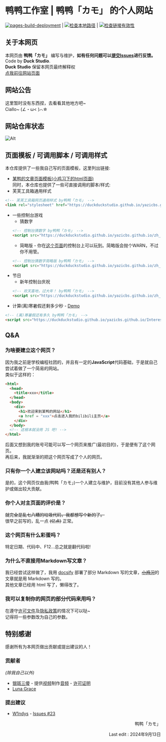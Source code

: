 # 鸭鸭工作室 | 鸭鸭「カモ」 的个人网站

[![pages-build-deployment](https://github.com/DuckDuckStudio/yazicbs.github.io/actions/workflows/pages/pages-build-deployment/badge.svg)](https://github.com/DuckDuckStudio/yazicbs.github.io/actions/workflows/pages/pages-build-deployment) | [![检查本地路径](https://github.com/DuckDuckStudio/yazicbs.github.io/actions/workflows/check-local-paths.yml/badge.svg)](https://github.com/DuckDuckStudio/yazicbs.github.io/actions/workflows/check-local-paths.yml) | [![检查链接有效性](https://github.com/DuckDuckStudio/yazicbs.github.io/actions/workflows/check_url_visit.yml/badge.svg)](https://github.com/DuckDuckStudio/yazicbs.github.io/actions/workflows/check_url_visit.yml)  

## 关于本网页
本网页由 **鸭鸭「カモ」** 编写与维护，**如有任何问题可以[提交Issues](https://github.com/DuckDuckStudio/yazicbs.github.io/issues)进行反馈。**  
Code by **Duck Studio**.  
**Duck Studio** 保留本网页最终解释权  
[点我前往网站页面](https://duckduckstudio.github.io/yazicbs.github.io/)

## 网站公告
这里暂时没有东西捏，去看看其他地方吧~  
Ciallo~ (∠・ω< )⌒☆  

## 网站仓库状态
![Alt](https://repobeats.axiom.co/api/embed/e19801f5fdc2c56d7f85f73c12c8993f8c8023c7.svg "Repobeats analytics image")  

<div id="模板"></div>

## 页面模板 / 可调用脚本 / 可调用样式
本仓库提供了一些我自己写的页面模板，这里列出链接:  
* [某鸭的文章页面模板(小鸡习下的html页面)](https://github.com/DuckDuckStudio/Articles/blob/main/docs/某鸭的文章页面模板.html)  
同时，本仓库也提供了一些可直接调用的脚本/样式:  
* 芙芙工具箱通用样式
```html
<!-- 芙芙工具箱网页通用样式 by鸭鸭「カモ」 -->
<link rel="stylesheet" href="https://duckduckstudio.github.io/yazicbs.github.io/Tools/Fufu_Tools/css/universal.css">
```
* 一些控制台游戏
  * 猜数字
  ```html
  <!-- 控制台猜数字 by鸭鸭「カモ」 -->
  <script src="https://duckduckstudio.github.io/yazicbs.github.io/zh_cn/js/games/guess_number.js"></script>
  ```
    * 简略版 - 你在[这个页面](https://duckduckstudio.github.io/yazicbs.github.io/zh_cn/index.html)的控制台上可以玩到。简略版会抛个WARN，不过你不用管。
    ```html
    <!-- 控制台猜数字简略版 by鸭鸭「カモ」 -->
    <script src="https://duckduckstudio.github.io/yazicbs.github.io/zh_cn/js/games/simplified/guess_number.js"></script>
    ```
* 节日
  * 新年控制台庆祝
  ```html
  <!-- 欢天喜地，过大年！ by鸭鸭「カモ」 -->
  <script src="https://duckduckstudio.github.io/yazicbs.github.io/zh_cn/js/NewYear.js"></script>
  ```
* 计算(离)寒暑假还剩多少秒 - [Demo](https://duckduckstudio.github.io/yazicbs.github.io/Interesting/vacation_countdown/)
```html
<!-- (离)寒暑假还有多久 by鸭鸭「カモ」 -->
<script src="https://duckduckstudio.github.io/yazicbs.github.io/Interesting/vacation_countdown/计算_中.js"></script>
```

## Q&A
### 为啥要建立这个网页？
因为我之前是学校编程社团的，并且有一定的**JavaScript**代码基础，于是就自己尝试着做了一个简易的网站。  
类似于这样的：  
```html
<html>
  <head>
    <title>xxx</title>
  </head>
  <body>
    <div>
      <h1>欢迎来到某鸭的网站</h1>
      <a href = "xxx">点击进入我的bilibili主页</a>
    </div>
  </body>
  <!-- 这根本就没用 JS 吧! -->
</html>
```
后面又想到我的账号可能可以写一个网页来推广(最初目的)，于是便有了这个网页。  
再后来，我就渐渐的把这个网页写成了个人的网页。  

### 只有你一个人建立该网站吗？还是还有别人？
是的，这个网页仅由我(鸭鸭「カモ」)一个人建立与维护，目前没有其他人参与维护或做出较大贡献。  

### 你个人对主页面的评价是？
~~就完全是乱七八糟的垃圾代码，我都想写个新的了。~~  
很早之前写的，乱一点 ~~(亿点)~~ 正常。  

### 这个网页有什么彩蛋吗？
特定日期、代码中、F12...总之就是翻代码啦!  

### 为什么不直接用Markdown写文章？
我已经尝试这样做了，我用 [docsify](https://docsify.js.org/) 部署了部分 Markdown 写的文章，[~~小鸡习~~](https://duckduckstudio.github.io/Articles/)的文章就是用 Markdown 写的。  
其他文章已经用 html 写了，懒得改了。  

### 我可以复制你的网页的部分代码来用吗？
在遵守[许可文件](https://github.com/DuckDuckStudio/yazicbs.github.io/blob/main/LICENSE)及[隐私政策](https://duckduckstudio.github.io/yazicbs.github.io/privacy.html)的情况下可以哒~  
记得将一些参数改为自己的参数。  

## 特别感谢
感谢所有为本网页做出贡献或提出建议的人！
### 贡献者
*(除我自己以外)*  
* [银斑三傻](https://space.bilibili.com/27646076) - 提供[视频](https://www.bilibili.com/video/BV1xr4y1H7hx/)制作[音频](https://duckduckstudio.github.io/yazicbs.github.io/Interesting/duck_forever/sounds/quack3.mp3) - [许可证明](https://duckduckstudio.github.io/yazicbs.github.io/project_photos/音频许可-银斑三傻.png)  
* [Luna Grace](https://github.com/Luna-Grace)

### 提出建议
* [W1ndys](https://github.com/W1ndys) - [Issues #23](https://github.com/DuckDuckStudio/yazicbs.github.io/issues/23)

<!--### 网站依赖-->
<!--* [FiniCounter](https://github.com/finisky/finicounter) - 访问计数-->
<!--该功能有问题已停用-->

<p style="text-align:right">鸭鸭「カモ」</p>
<p style="text-align:right">Last edit : 2024年9月13日</p>
